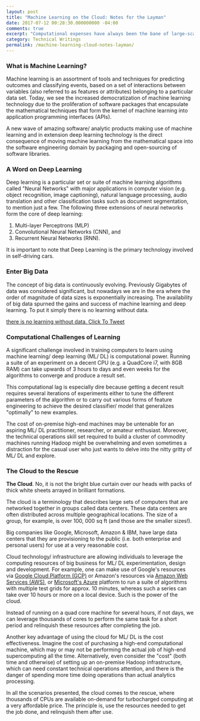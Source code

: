 ```yaml
---
layout: post
title: "Machine Learning on the Cloud: Notes for the Layman"
date: 2017-07-12 00:28:30.000000000 -04:00
comments: true
excerpt: "Computational expenses have always been the bane of large-scale machine learning. In this post, I explain the fundamentals of Machine Learning on the cloud and the opportunities of unbridled computational horsepower made available by leveraging cloud infrastructures."
category: Technical Writings
permalink: /machine-learning-cloud-notes-layman/
---
```

### What is Machine Learning?
Machine learning is an assortment of tools and techniques for predicting outcomes and classifying events, based on a set of interactions between variables (also referred to as features or attributes) belonging to a particular data set. Today, we see the increased democratization of machine learning technology due to the proliferation of software packages that encapsulate the mathematical techniques that form the kernel of machine learning into application programming interfaces (APIs).

A new wave of amazing software/ analytic products making use of machine learning and in extension deep learning technology is the direct consequence of moving machine learning from the mathematical space into the software engineering domain by packaging and open-sourcing of software libraries.

### A Word on Deep Learning
Deep learning is a particular set or suite of machine learning algorithms called "Neural Networks" with major applications in computer vision (e.g. object recognition, image captioning), natural language processing, audio translation and other classification tasks such as document segmentation, to mention just a few. The following three extensions of neural networks form the core of deep learning:

1. Multi-layer Perceptrons (MLP)  
2. Convolutional Neural Networks (CNN), and  
3. Recurrent Neural Networks (RNN).

It is important to note that Deep Learning is the primary technology involved in self-driving cars.

### Enter Big Data
The concept of big data is continuously evolving. Previously Gigabytes of data was considered significant, but nowadays we are in the era where the order of magnitude of data sizes is exponentially increasing. The availability of big data spurned the gains and success of machine learning and deep learning. To put it simply there is no learning without data.

<span class='bctt-click-to-tweet'><span class='bctt-ctt-text'><a href='https://twitter.com/intent/tweet?url=https://ekababisong.org/machine-learning-cloud-notes-layman/&#038;text=there%20is%20no%20learning%20without%20data.&#038;related' target='_blank'>there is no learning without data. </a></span><a href='https://twitter.com/intent/tweet?url=https://ekababisong.org/machine-learning-cloud-notes-layman/&#038;text=there%20is%20no%20learning%20without%20data.&#038;related' target='_blank' class='bctt-ctt-btn'>Click To Tweet</a></span> 

### Computational Challenges of Learning
A significant challenge involved in training computers to learn using machine learning/ deep learning (ML/ DL) is computational power. Running a suite of an experiment on a decent CPU (e.g. a QuadCore i7, with 8GB RAM) can take upwards of 3 hours to days and even weeks for the algorithms to converge and produce a result set.

This computational lag is especially dire because getting a decent result requires several iterations of experiments either to tune the different parameters of the algorithm or to carry out various forms of feature engineering to achieve the desired classifier/ model that generalizes "optimally" to new examples.

The cost of on-premise high-end machines may be untenable for an aspiring ML/ DL practitioner, researcher, or amateur enthusiast. Moreover, the technical operations skill set required to build a cluster of commodity machines running Hadoop might be overwhelming and even sometimes a distraction for the casual user who just wants to delve into the nitty gritty of ML/ DL and explore.

### The Cloud to the Rescue
**The Cloud**. No, it is not the bright blue curtain over our heads with packs of thick white sheets arrayed in brilliant formations.

The cloud is a terminology that describes large sets of computers that are networked together in groups called data centers. These data centers are often distributed across multiple geographical locations. The size of a group, for example, is over 100, 000 sq ft (and those are the smaller sizes!).

Big companies like Google, Microsoft, Amazon & IBM, have large data centers that they are provisioning to the public (i.e. both enterprise and personal users) for use at a very reasonable cost.

Cloud technology/ infrastructure are allowing individuals to leverage the computing resources of big business for ML/ DL experimentation, design and development. For example, one can make use of Google's resources via <a href="https://cloud.google.com/" target="_blank" rel="noopener">Google Cloud Platform (GCP)</a> or Amazon's resources via <a href="https://aws.amazon.com/" target="_blank" rel="noopener">Amazon Web Services (AWS)</a>, or <a href="https://azure.microsoft.com/" target="_blank" rel="noopener">Microsoft's Azure</a> platform to run a suite of algorithms with multiple test grids for approx. 10 minutes, whereas such a series can take over 10 hours or more on a local device. Such is the power of the cloud.

Instead of running on a quad core machine for several hours, if not days, we can leverage thousands of cores to perform the same task for a short period and relinquish these resources after completing the job.

Another key advantage of using the cloud for ML/ DL is the cost effectiveness. Imagine the cost of purchasing a high-end computational machine, which may or may not be performing the actual job of high-end supercomputing all the time. Alternatively, even consider the "cost" (both time and otherwise) of setting up an on-premise Hadoop infrastructure, which can need constant technical operations attention, and there is the danger of spending more time doing operations than actual analytics processing.

In all the scenarios presented, the cloud comes to the rescue, where thousands of CPUs are available on-demand for turbocharged computing at a very affordable price. The principle is, use the resources needed to get the job done, and relinquish them after use.
